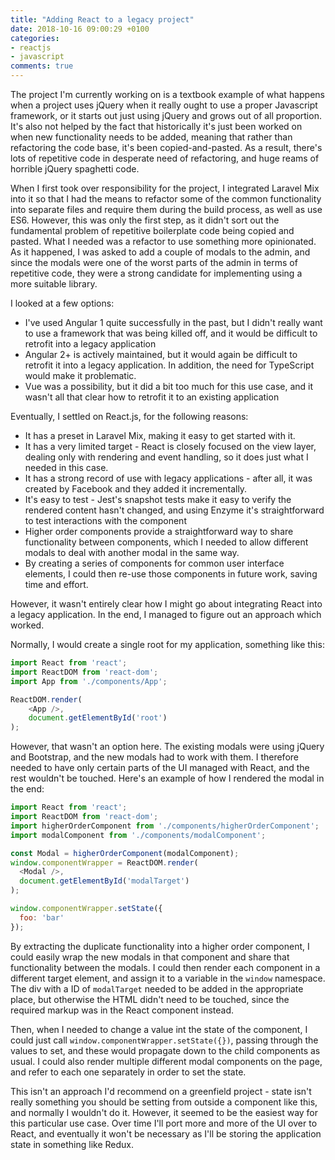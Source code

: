 ```yaml
---
title: "Adding React to a legacy project"
date: 2018-10-16 09:00:29 +0100
categories:
- reactjs
- javascript
comments: true
---
```


The project I'm currently working on is a textbook example of what happens when a project uses jQuery when it really ought to use a proper Javascript framework, or it starts out just using jQuery and grows out of all proportion. It's also not helped by the fact that historically it's just been worked on when new functionality needs to be added, meaning that rather than refactoring the code base, it's been copied-and-pasted. As a result, there's lots of repetitive code in desperate need of refactoring, and huge reams of horrible jQuery spaghetti code.

When I first took over responsibility for the project, I integrated Laravel Mix into it so that I had the means to refactor some of the common functionality into separate files and require them during the build process, as well as use ES6. However, this was only the first step, as it didn't sort out the fundamental problem of repetitive boilerplate code being copied and pasted. What I needed was a refactor to use something more opinionated. As it happened, I was asked to add a couple of modals to the admin, and since the modals were one of the worst parts of the admin in terms of repetitive code, they were a strong candidate for implementing using a more suitable library.

I looked at a few options:

* I've used Angular 1 quite successfully in the past, but I didn't really want to use a framework that was being killed off, and it would be difficult to retrofit into a legacy application
* Angular 2+ is actively maintained, but it would again be difficult to retrofit it into a legacy application. In addition, the need for TypeScript would make it problematic.
* Vue was a possibility, but it did a bit too much for this use case, and it wasn't all that clear how to retrofit it to an existing application

Eventually, I settled on React.js, for the following reasons:

* It has a preset in Laravel Mix, making it easy to get started with it.
* It has a very limited target - React is closely focused on the view layer, dealing only with rendering and event handling, so it does just what I needed in this case.
* It has a strong record of use with legacy applications - after all, it was created by Facebook and they added it incrementally.
* It's easy to test - Jest's snapshot tests make it easy to verify the rendered content hasn't changed, and using Enzyme it's straightforward to test interactions with the component
* Higher order components provide a straightforward way to share functionality between components, which I needed to allow different modals to deal with another modal in the same way.
* By creating a series of components for common user interface elements, I could then re-use those components in future work, saving time and effort.

However, it wasn't entirely clear how I might go about integrating React into a legacy application. In the end, I managed to figure out an approach which worked.

Normally, I would create a single root for my application, something like this:

```javascript
import React from 'react';
import ReactDOM from 'react-dom';
import App from './components/App';

ReactDOM.render(
    <App />,
    document.getElementById('root')
);
```

However, that wasn't an option here. The existing modals were using jQuery and Bootstrap, and the new modals had to work with them. I therefore needed to have only certain parts of the UI managed with React, and the rest wouldn't be touched. Here's an example of how I rendered the modal in the end:

```javascript
import React from 'react';
import ReactDOM from 'react-dom';
import higherOrderComponent from './components/higherOrderComponent';
import modalComponent from './components/modalComponent';

const Modal = higherOrderComponent(modalComponent);
window.componentWrapper = ReactDOM.render(
  <Modal />,
  document.getElementById('modalTarget')
);

window.componentWrapper.setState({
  foo: 'bar'
});
```

By extracting the duplicate functionality into a higher order component, I could easily wrap the new modals in that component and share that functionality between the modals. I could then render each component in a different target element, and assign it to a variable in the `window` namespace. The div with a ID of `modalTarget` needed to be added in the appropriate place, but otherwise the HTML didn't need to be touched, since the required markup was in the React component instead.

Then, when I needed to change a value int the state of the component, I could just call `window.componentWrapper.setState({})`, passing through the values to set, and these would propagate down to the child components as usual. I could also render multiple different modal components on the page, and refer to each one separately in order to set the state.

This isn't an approach I'd recommend on a greenfield project - state isn't really something you should be setting from outside a component like this, and normally I wouldn't do it. However, it seemed to be the easiest way for this particular use case. Over time I'll port more and more of the UI over to React, and eventually it won't be necessary as I'll be storing the application state in something like Redux.

